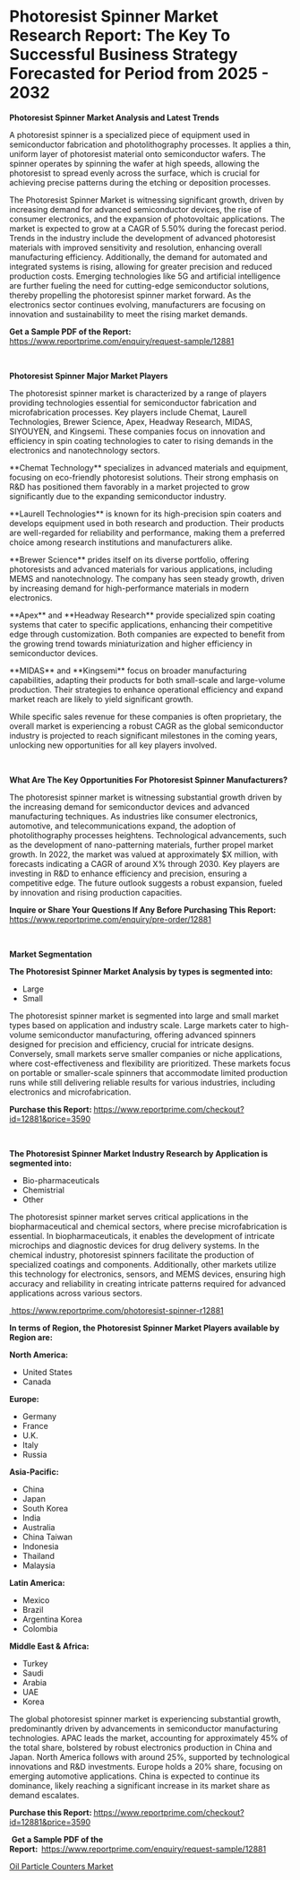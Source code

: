 <p><h1>Photoresist Spinner Market Research Report: The Key To Successful Business Strategy Forecasted for Period from 2025 - 2032</h1></p><p><strong>Photoresist Spinner Market Analysis and Latest Trends</strong></p>
<p><p>A photoresist spinner is a specialized piece of equipment used in semiconductor fabrication and photolithography processes. It applies a thin, uniform layer of photoresist material onto semiconductor wafers. The spinner operates by spinning the wafer at high speeds, allowing the photoresist to spread evenly across the surface, which is crucial for achieving precise patterns during the etching or deposition processes.</p><p>The Photoresist Spinner Market is witnessing significant growth, driven by increasing demand for advanced semiconductor devices, the rise of consumer electronics, and the expansion of photovoltaic applications. The market is expected to grow at a CAGR of 5.50% during the forecast period. Trends in the industry include the development of advanced photoresist materials with improved sensitivity and resolution, enhancing overall manufacturing efficiency. Additionally, the demand for automated and integrated systems is rising, allowing for greater precision and reduced production costs. Emerging technologies like 5G and artificial intelligence are further fueling the need for cutting-edge semiconductor solutions, thereby propelling the photoresist spinner market forward. As the electronics sector continues evolving, manufacturers are focusing on innovation and sustainability to meet the rising market demands.</p></p>
<p><strong>Get a Sample PDF of the Report:&nbsp;</strong> <a href="https://www.reportprime.com/enquiry/request-sample/12881?utm_campaign=2796&utm_medium=2&utm_source=Github&utm_content=ia&utm_term=19032025&utm_id=photoresist-spinner">https://www.reportprime.com/enquiry/request-sample/12881</a></p>
<p>&nbsp;</p>
<p><strong>Photoresist Spinner Major Market Players</strong></p>
<p><p>The photoresist spinner market is characterized by a range of players providing technologies essential for semiconductor fabrication and microfabrication processes. Key players include Chemat, Laurell Technologies, Brewer Science, Apex, Headway Research, MIDAS, SIYOUYEN, and Kingsemi. These companies focus on innovation and efficiency in spin coating technologies to cater to rising demands in the electronics and nanotechnology sectors.</p><p>**Chemat Technology** specializes in advanced materials and equipment, focusing on eco-friendly photoresist solutions. Their strong emphasis on R&D has positioned them favorably in a market projected to grow significantly due to the expanding semiconductor industry.</p><p>**Laurell Technologies** is known for its high-precision spin coaters and develops equipment used in both research and production. Their products are well-regarded for reliability and performance, making them a preferred choice among research institutions and manufacturers alike.</p><p>**Brewer Science** prides itself on its diverse portfolio, offering photoresists and advanced materials for various applications, including MEMS and nanotechnology. The company has seen steady growth, driven by increasing demand for high-performance materials in modern electronics.</p><p>**Apex** and **Headway Research** provide specialized spin coating systems that cater to specific applications, enhancing their competitive edge through customization. Both companies are expected to benefit from the growing trend towards miniaturization and higher efficiency in semiconductor devices.</p><p>**MIDAS** and **Kingsemi** focus on broader manufacturing capabilities, adapting their products for both small-scale and large-volume production. Their strategies to enhance operational efficiency and expand market reach are likely to yield significant growth.</p><p>While specific sales revenue for these companies is often proprietary, the overall market is experiencing a robust CAGR as the global semiconductor industry is projected to reach significant milestones in the coming years, unlocking new opportunities for all key players involved.</p></p>
<p>&nbsp;</p>
<p><strong>What Are The Key Opportunities For Photoresist Spinner Manufacturers?</strong></p>
<p><p>The photoresist spinner market is witnessing substantial growth driven by the increasing demand for semiconductor devices and advanced manufacturing techniques. As industries like consumer electronics, automotive, and telecommunications expand, the adoption of photolithography processes heightens. Technological advancements, such as the development of nano-patterning materials, further propel market growth. In 2022, the market was valued at approximately $X million, with forecasts indicating a CAGR of around X% through 2030. Key players are investing in R&D to enhance efficiency and precision, ensuring a competitive edge. The future outlook suggests a robust expansion, fueled by innovation and rising production capacities.</p></p>
<p><strong>Inquire or Share Your Questions If Any Before Purchasing This Report:</strong> <a href="https://www.reportprime.com/enquiry/pre-order/12881?utm_campaign=2796&utm_medium=2&utm_source=Github&utm_content=ia&utm_term=19032025&utm_id=photoresist-spinner">https://www.reportprime.com/enquiry/pre-order/12881</a></p>
<p>&nbsp;</p>
<p><strong>Market Segmentation</strong></p>
<p><strong>The Photoresist Spinner Market Analysis by types is segmented into:</strong></p>
<p><ul><li>Large</li><li>Small</li></ul></p>
<p><p>The photoresist spinner market is segmented into large and small market types based on application and industry scale. Large markets cater to high-volume semiconductor manufacturing, offering advanced spinners designed for precision and efficiency, crucial for intricate designs. Conversely, small markets serve smaller companies or niche applications, where cost-effectiveness and flexibility are prioritized. These markets focus on portable or smaller-scale spinners that accommodate limited production runs while still delivering reliable results for various industries, including electronics and microfabrication.</p></p>
<p><strong>Purchase this Report:&nbsp;</strong><a href="https://www.reportprime.com/checkout?id=12881&price=3590&utm_campaign=2796&utm_medium=2&utm_source=Github&utm_content=ia&utm_term=19032025&utm_id=photoresist-spinner">https://www.reportprime.com/checkout?id=12881&price=3590</a></p>
<p>&nbsp;</p>
<p><strong>The Photoresist Spinner Market Industry Research by Application is segmented into:</strong></p>
<p><ul><li>Bio-pharmaceuticals</li><li>Chemistrial</li><li>Other</li></ul></p>
<p><p>The photoresist spinner market serves critical applications in the biopharmaceutical and chemical sectors, where precise microfabrication is essential. In biopharmaceuticals, it enables the development of intricate microchips and diagnostic devices for drug delivery systems. In the chemical industry, photoresist spinners facilitate the production of specialized coatings and components. Additionally, other markets utilize this technology for electronics, sensors, and MEMS devices, ensuring high accuracy and reliability in creating intricate patterns required for advanced applications across various sectors.</p></p>
<p><a href="https://www.reportprime.com/photoresist-spinner-r12881?utm_campaign=2796&utm_medium=2&utm_source=Github&utm_content=ia&utm_term=19032025&utm_id=photoresist-spinner">&nbsp;https://www.reportprime.com/photoresist-spinner-r12881</a></p>
<p><strong>In terms of Region, the Photoresist Spinner Market Players available by Region are:</strong></p>
<p>
    <p> <strong> North America: </strong>
        <ul>
            <li>United States</li>
            <li>Canada</li>
        </ul>
        </p> 
    <p> <strong> Europe: </strong>
        <ul>
            <li>Germany</li>
            <li>France</li>
            <li>U.K.</li>
            <li>Italy</li>
            <li>Russia</li>
        </ul>
        </p> 
    <p> <strong> Asia-Pacific: </strong>
        <ul>
            <li>China</li>
            <li>Japan</li>
            <li>South Korea</li>
            <li>India</li>
            <li>Australia</li>
            <li>China Taiwan</li>
            <li>Indonesia</li>
            <li>Thailand</li>
            <li>Malaysia</li>
        </ul>
        </p> 
    <p> <strong> Latin America: </strong>
        <ul>
            <li>Mexico</li>
            <li>Brazil</li>
            <li>Argentina Korea</li>
            <li>Colombia</li>
        </ul>
        </p> 
    <p> <strong> Middle East & Africa: </strong>
        <ul>
            <li>Turkey</li>
            <li>Saudi</li>
            <li>Arabia</li>
            <li>UAE</li>
            <li>Korea</li>
        </ul>
    </p>
    </p>
<p><p>The global photoresist spinner market is experiencing substantial growth, predominantly driven by advancements in semiconductor manufacturing technologies. APAC leads the market, accounting for approximately 45% of the total share, bolstered by robust electronics production in China and Japan. North America follows with around 25%, supported by technological innovations and R&D investments. Europe holds a 20% share, focusing on emerging automotive applications. China is expected to continue its dominance, likely reaching a significant increase in its market share as demand escalates.</p></p>
<p><strong>Purchase this Report: </strong><a href="https://www.reportprime.com/checkout?id=12881&price=3590&utm_campaign=2796&utm_medium=2&utm_source=Github&utm_content=ia&utm_term=19032025&utm_id=photoresist-spinner">https://www.reportprime.com/checkout?id=12881&price=3590</a></p>
<p>&nbsp;<strong>Get a Sample PDF of the Report:&nbsp;&nbsp;</strong><a href="https://www.reportprime.com/enquiry/request-sample/12881?utm_campaign=2796&utm_medium=2&utm_source=Github&utm_content=ia&utm_term=19032025&utm_id=photoresist-spinner">https://www.reportprime.com/enquiry/request-sample/12881</a></p>
<p><strong></strong></p>
<p><p><a href="https://github.com/Chiragrp22/Market-Research-Report-List-7/blob/main/oil-particle-counters-market.md?utm_campaign=2796&utm_medium=2&utm_source=Github&utm_content=ia&utm_term=19032025&utm_id=photoresist-spinner">Oil Particle Counters Market</a></p></p>